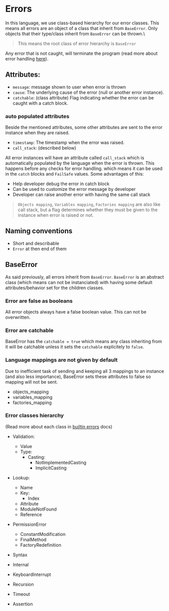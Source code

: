 # Errors

In this language, we use class-based hierarchy for our error classes. This means all errors are an object of a class that inherit from `BaseError`. Only objects that their type/class inherit from `BaseError` can be thrown.\

> This means the root class of error hierarchy is `BaseError`

Any error that is not caught, will terminate the program (read more about error handling [here](/docs/Principals/Error-Handling.md)).



## Attributes:

  - `message`: message shown to user when error is thrown
  - `cause`: The underlying cause of the error (null or another error instance).
  - `catchable`: (class attribute) Flag indicating whether the error can be caught with a catch block.


### auto populated attributes
Beside the mentioned attributes, some other attributes are sent to the error instance when they are raised.

  - `timestamp`: The timestamp when the error was raised.
  - `call_stack`: (described below)

All error instances will have an attribute called `call_stack` which is automatically populated by the language when the error is thrown.
This happens before any checks for error handling. which means it can be used in the `catch` blocks and `FailSafe` values.
Some advantages of this:
  - Help developer debug the error in catch block
  - Can be used to customize the error message by developer
  - Developer can raise another error with having the same call stack

> `Objects mapping`, `Variables mapping`, `Factories mapping` are also like call stack, but a flag determines whether they must be given to the instance when error is raised or not.



## Naming conventions
  - Short and describable
  - `Error` at then end of them



## BaseError

As said previously, all errors inherit from `BaseError`. `BaseError` is an abstract class (which means can not be instanciated) with having some default attributes/behavior set for the children classes.


### Error are false as booleans

All error objects always have a false boolean value. This can not be overwritten.


### Error are catchable

BaseError has the `catchable = true` which means any class inheriting from it will be catchable unless it sets the `catchable` explicitely to `false`.


### Language mappings are not given by default

Due to inefficient task of sending and keeping all 3 mappings to an instance (and also less importance), BaseError sets these attributes to false so mapping will not be sent.
- objects_mapping
- variables_mapping
- factories_mapping


### Error classes hierarchy

(Read more about each class in [builtin errors](/docs/Principals/Builtins/Errors.md) docs)

+ Validation:
  - Value
  - Type:
      * Casting:
          + NotImplementedCasting
          + ImplicitCasting

+ Lookup:
  - Name
  - Key:
    * Index
  - Attribute
  - ModuleNotFound
  - Reference

+ PermissionError
  - ConstantModification
  - FinalMethod
  - FactoryRedefinition

+ Syntax
+ Internal
+ KeyboardInterrupt
+ Recursion
+ Timeout
+ Assertion
